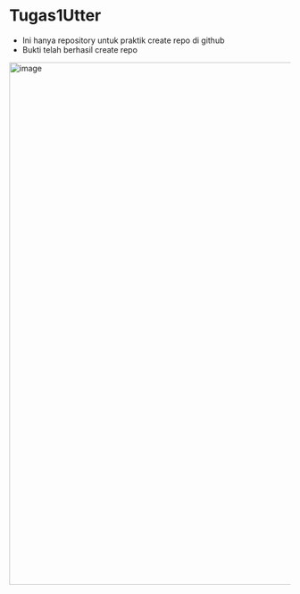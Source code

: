 # Tugas1Utter
- Ini hanya repository untuk praktik create repo di github
- Bukti telah berhasil create repo
<img width="936" alt="image" src="https://user-images.githubusercontent.com/60208227/163701717-d4fa487e-3ad3-4e67-bff0-059580947acd.png">
